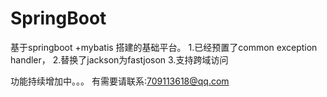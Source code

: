 # SpringBoot
基于springboot +mybatis 搭建的基础平台。
1.已经预置了common exception handler，
2.替换了jackson为fastjoson
3.支持跨域访问

功能持续增加中。。。
有需要请联系:709113618@qq.com